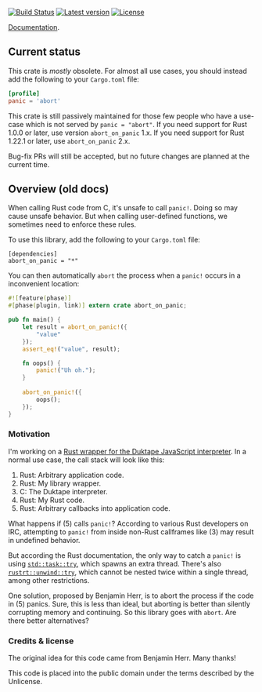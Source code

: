 [![Build Status](https://travis-ci.org/emk/abort_on_panic-rs.svg)](https://travis-ci.org/emk/abort_on_panic-rs) [![Latest version](https://img.shields.io/crates/v/abort_on_panic.svg)](https://crates.io/crates/abort_on_panic) [![License](https://img.shields.io/crates/l/abort_on_panic.svg)](https://crates.io/crates/abort_on_panic)

[Documentation](http://docs.rs/abort_on_panic).<br>

## Current status

This crate is _mostly_ obsolete. For almost all use cases, you should
instead add the following to your `Cargo.toml` file:

```toml
[profile]
panic = 'abort'
```

This crate is still passively maintained for those few people who have a
use-case which is not served by `panic = "abort"`. If you need support for
Rust 1.0.0 or later, use version `abort_on_panic` 1.x. If you need
support for Rust 1.22.1 or later, use `abort_on_panic` 2.x.

Bug-fix PRs will still be accepted, but no future changes are planned at
the current time.

## Overview (old docs)

When calling Rust code from C, it's unsafe to call `panic!`.  Doing so may
cause unsafe behavior.  But when calling user-defined functions, we
sometimes need to enforce these rules.

To use this library, add the following to your `Cargo.toml` file:

```
[dependencies]
abort_on_panic = "*"
```

You can then automatically `abort` the process when a `panic!` occurs in a
inconvenient location:

```rust
#![feature(phase)]
#[phase(plugin, link)] extern crate abort_on_panic;

pub fn main() {
    let result = abort_on_panic!({
        "value"
    });
    assert_eq!("value", result);

    fn oops() {
        panic!("Uh oh.");
    }
    
    abort_on_panic!({
        oops();
    });
}
```

### Motivation

I'm working on a
[Rust wrapper for the Duktape JavaScript interpreter][duktape-rs]. In a
normal use case, the call stack will look like this:

1. Rust: Arbitrary application code.
2. Rust: My library wrapper.
3. C: The Duktape interpreter.
4. Rust: My Rust code.
5. Rust: Arbitrary callbacks into application code.

What happens if (5) calls `panic!`? According to various Rust developers on IRC, attempting to `panic!` from inside non-Rust callframes like (3) may result in undefined behavior.

But according the Rust documentation, the only way to catch a `panic!` is
using [`std::task::try`][task::try], which spawns an extra thread. There's
also [`rustrt::unwind::try`][unwind::try], which cannot be nested twice
within a single thread, among other restrictions.

One solution, proposed by Benjamin Herr, is to abort the process if the
code in (5) panics.  Sure, this is less than ideal, but aborting is better
than silently corrupting memory and continuing.  So this library goes with
`abort`.  Are there better alternatives?

[duktape-rs]: https://github.com/emk/duktape-rs
[task::try]: http://doc.rust-lang.org/std/task/fn.try.html
[unwind::try]: http://doc.rust-lang.org/rustrt/unwind/fn.try.html

### Credits & license

The original idea for this code came from Benjamin Herr.  Many thanks!

This code is placed into the public domain under the terms described by the
Unlicense.
